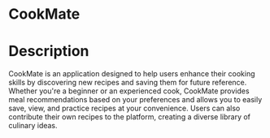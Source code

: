 # CookMate

# Description 

CookMate is an application designed to help users enhance their cooking skills by discovering new recipes and saving them for future reference. Whether you're a beginner or an experienced cook, CookMate provides meal recommendations based on your preferences and allows you to easily save, view, and practice recipes at your convenience. Users can also contribute their own recipes to the platform, creating a diverse library of culinary ideas.
